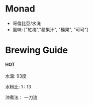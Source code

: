 # Monad

- 哥倫比亞/水洗
- 風味: ["紅梅","蘋果汁", "榛果", "可可"]


# Brewing Guide

#### HOT

水溫: 93度

水粉比: 1 : 13

沖煮法： 一刀流
